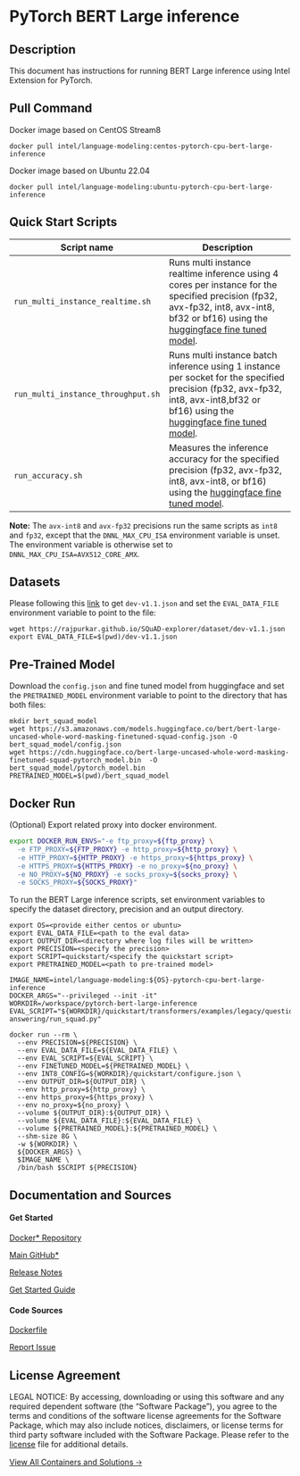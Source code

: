 # PyTorch BERT Large inference

## Description 
This document has instructions for running BERT Large inference using Intel Extension for PyTorch. 

## Pull Command

Docker image based on CentOS Stream8
```
docker pull intel/language-modeling:centos-pytorch-cpu-bert-large-inference
```

Docker image based on Ubuntu 22.04
```
docker pull intel/language-modeling:ubuntu-pytorch-cpu-bert-large-inference
```
## Quick Start Scripts
| Script name | Description |
|-------------|-------------|
| `run_multi_instance_realtime.sh` | Runs multi instance realtime inference using 4 cores per instance for the specified precision (fp32, avx-fp32, int8, avx-int8, bf32 or bf16) using the [huggingface fine tuned model](https://cdn.huggingface.co/bert-large-uncased-whole-word-masking-finetuned-squad-pytorch_model.bin). |
| `run_multi_instance_throughput.sh` | Runs multi instance batch inference using 1 instance per socket for the specified precision (fp32, avx-fp32, int8, avx-int8,bf32 or bf16) using the [huggingface fine tuned model](https://cdn.huggingface.co/bert-large-uncased-whole-word-masking-finetuned-squad-pytorch_model.bin). |
| `run_accuracy.sh` | Measures the inference accuracy for the specified precision (fp32, avx-fp32, int8, avx-int8, or bf16) using the [huggingface fine tuned model](https://cdn.huggingface.co/bert-large-uncased-whole-word-masking-finetuned-squad-pytorch_model.bin). |

**Note:** The `avx-int8` and `avx-fp32` precisions run the same scripts as `int8` and `fp32`, except that the `DNNL_MAX_CPU_ISA` environment variable is unset. The environment variable is otherwise set to `DNNL_MAX_CPU_ISA=AVX512_CORE_AMX`.

## Datasets
Please following this [link](https://github.com/huggingface/transformers/tree/v3.0.2/examples/question-answering) to get `dev-v1.1.json` and set the `EVAL_DATA_FILE` environment variable to point to the file:
```
wget https://rajpurkar.github.io/SQuAD-explorer/dataset/dev-v1.1.json
export EVAL_DATA_FILE=$(pwd)/dev-v1.1.json
```
## Pre-Trained Model
Download the `config.json` and fine tuned model from huggingface and set the `PRETRAINED_MODEL` environment variable to point to the directory that has both files:
```
mkdir bert_squad_model
wget https://s3.amazonaws.com/models.huggingface.co/bert/bert-large-uncased-whole-word-masking-finetuned-squad-config.json -O bert_squad_model/config.json
wget https://cdn.huggingface.co/bert-large-uncased-whole-word-masking-finetuned-squad-pytorch_model.bin  -O bert_squad_model/pytorch_model.bin
PRETRAINED_MODEL=$(pwd)/bert_squad_model
```

## Docker Run
(Optional) Export related proxy into docker environment.
```bash
export DOCKER_RUN_ENVS="-e ftp_proxy=${ftp_proxy} \
  -e FTP_PROXY=${FTP_PROXY} -e http_proxy=${http_proxy} \
  -e HTTP_PROXY=${HTTP_PROXY} -e https_proxy=${https_proxy} \
  -e HTTPS_PROXY=${HTTPS_PROXY} -e no_proxy=${no_proxy} \
  -e NO_PROXY=${NO_PROXY} -e socks_proxy=${socks_proxy} \
  -e SOCKS_PROXY=${SOCKS_PROXY}"
```
To run the BERT Large inference scripts, set environment variables to specify the dataset directory, precision and an output directory. 

```
export OS=<provide either centos or ubuntu>
export EVAL_DATA_FILE=<path to the eval data>
export OUTPUT_DIR=<directory where log files will be written>
export PRECISION=<specify the precision>
export SCRIPT=quickstart/<specify the quickstart script>
export PRETRAINED_MODEL=<path to pre-trained model>

IMAGE_NAME=intel/language-modeling:${OS}-pytorch-cpu-bert-large-inference
DOCKER_ARGS="--privileged --init -it"
WORKDIR=/workspace/pytorch-bert-large-inference
EVAL_SCRIPT="${WORKDIR}/quickstart/transformers/examples/legacy/question-answering/run_squad.py"

docker run --rm \
  --env PRECISION=${PRECISION} \
  --env EVAL_DATA_FILE=${EVAL_DATA_FILE} \
  --env EVAL_SCRIPT=${EVAL_SCRIPT} \
  --env FINETUNED_MODEL=${PRETRAINED_MODEL} \
  --env INT8_CONFIG=${WORKDIR}/quickstart/configure.json \
  --env OUTPUT_DIR=${OUTPUT_DIR} \
  --env http_proxy=${http_proxy} \
  --env https_proxy=${https_proxy} \
  --env no_proxy=${no_proxy} \
  --volume ${OUTPUT_DIR}:${OUTPUT_DIR} \
  --volume ${EVAL_DATA_FILE}:${EVAL_DATA_FILE} \
  --volume ${PRETRAINED_MODEL}:${PRETRAINED_MODEL} \
  --shm-size 8G \
  -w ${WORKDIR} \
  ${DOCKER_ARGS} \
  $IMAGE_NAME \
  /bin/bash $SCRIPT ${PRECISION}
  ```
## Documentation and Sources
#### Get Started​
[Docker* Repository](https://hub.docker.com/r/intel/language-modeling)

[Main GitHub*](https://github.com/IntelAI/models)

[Release Notes](https://github.com/IntelAI/models/releases)

[Get Started Guide](https://github.com/IntelAI/models/blob/master/quickstart/quickstart/language_modeling/pytorch/bert_large/inference/cpu/DEVCATALOG.md)

#### Code Sources
[Dockerfile](https://github.com/IntelAI/models/tree/master/docker/pyt-cpu)

[Report Issue](https://community.intel.com/t5/Intel-Optimized-AI-Frameworks/bd-p/optimized-ai-frameworks)

## License Agreement
LEGAL NOTICE: By accessing, downloading or using this software and any required dependent software (the “Software Package”), you agree to the terms and conditions of the software license agreements for the Software Package, which may also include notices, disclaimers, or license terms for third party software included with the Software Package. Please refer to the [license](https://github.com/IntelAI/models/tree/master/third_party) file for additional details.

[View All Containers and Solutions 🡢](https://www.intel.com/content/www/us/en/developer/tools/software-catalog/containers.html?s=Newest)
